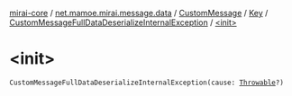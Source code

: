 [mirai-core](../../../../index.md) / [net.mamoe.mirai.message.data](../../../index.md) / [CustomMessage](../../index.md) / [Key](../index.md) / [CustomMessageFullDataDeserializeInternalException](index.md) / [&lt;init&gt;](./-init-.md)

# &lt;init&gt;

`CustomMessageFullDataDeserializeInternalException(cause: `[`Throwable`](https://kotlinlang.org/api/latest/jvm/stdlib/kotlin/-throwable/index.html)`?)`
